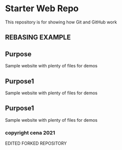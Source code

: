 # Starter Web Repo

This repository is for showing how Git and GitHub work

## REBASING EXAMPLE
## Purpose

Sample website with plenty of files for demos
## Purpose1

Sample website with plenty of files for demos
## Purpose1


Sample website with plenty of files for demos

### copyright cena 2021

EDITED FORKED REPOSITORY